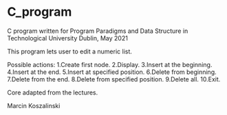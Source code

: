 # C_program
C program written for Program Paradigms and Data Structure in Technological University Dublin, May 2021

This program lets user to edit a numeric list.

Possible actions:
1.Create first node.
2.Display.
3.Insert at the beginning.
4.Insert at the end.
5.Insert at specified position.
6.Delete from beginning.
7.Delete from the end.
8.Delete from specified position.
9.Delete all.
10.Exit.

Core adapted from the lectures.

Marcin Koszalinski
